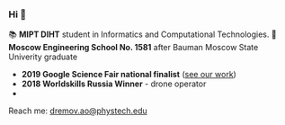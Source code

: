 ### Hi 👋

📚 **MIPT DIHT** student in Informatics and Computational Technologies.
🏫 **Moscow Engineering School No. 1581** after Bauman Moscow State Univerity graduate

- **2019 Google Science Fair national finalist** (<a href="https://github.com/AlexRoar/alexroar/blob/main/assets/Future%20of%20aviation-digital%20twin%20and%20prediction%20technologies_Google%20Science%20Fair.pdf">see our work</a>)
- **2018 Worldskills Russia Winner** - drone operator
-

Reach me: <a href="mailto:dremov.ao@phystech.edu">dremov.ao@phystech.edu</a>
